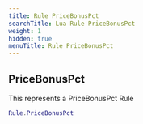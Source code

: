 ```yaml
---
title: Rule PriceBonusPct
searchTitle: Lua Rule PriceBonusPct
weight: 1
hidden: true
menuTitle: Rule PriceBonusPct
---
```

## PriceBonusPct

This represents a PriceBonusPct Rule
```lua
Rule.PriceBonusPct
```